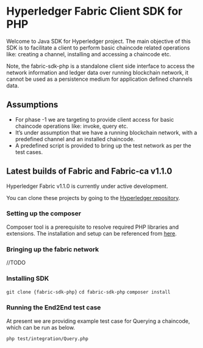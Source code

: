 # Hyperledger Fabric Client SDK for PHP

Welcome to Java SDK for Hyperledger project. The main objective of this SDK is to facilitate a client to perform basic chaincode related operations like: creating a channel, installing and accessing a chaincode etc.

Note, the fabric-sdk-php is a standalone client side interface to access the network information and ledger data over running blockchain network, it cannot be used as a persistence medium for application defined channels data.

## Assumptions

* For phase -1 we are targeting to provide client access for basic chaincode operations like: invoke, query etc.
* It’s under assumption that we have a running blockchain network, with a predefined channel and an installed chaincode.
* A predefined script is provided to bring up the test network as per the test cases.

<p &nbsp; />
<p &nbsp; />



## Latest builds of Fabric and Fabric-ca v1.1.0

Hyperledger Fabric v1.1.0 is currently under active development.

You can clone these projects by going to the [Hyperledger repository](https://gerrit.hyperledger.org/r/#/admin/projects/).



<p &nbsp; />
<p &nbsp; />


<p &nbsp; />
<p &nbsp; />

### Setting up the composer
 
Composer tool is a prerequisite to resolve required PHP libraries and extensions. The installation and setup can be referenced from [here](https://getcomposer.org/doc/00-intro.md).

<p &nbsp; />

### Bringing up the fabric network

//TODO

### Installing SDK

`git clone {fabric-sdk-php}`
`cd fabric-sdk-php`
`composer install`

<p &nbsp; />
<p &nbsp; />

### Running the End2End test case

At present we are providing example test case for Querying a chaincode, which can be run as below.

`php test/integration/Query.php`

<p &nbsp; />
